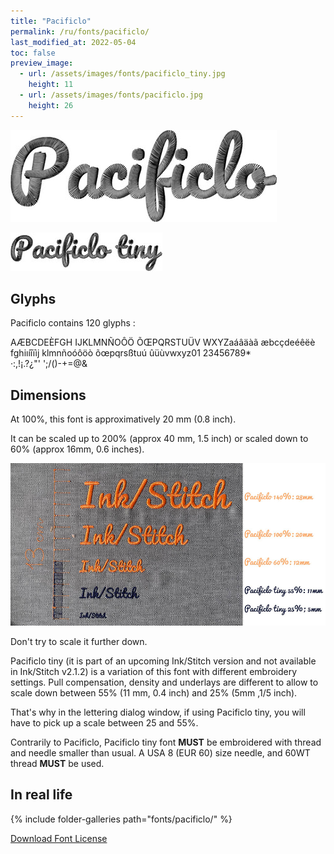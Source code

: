 ```yaml
---
title: "Pacificlo"
permalink: /ru/fonts/pacificlo/
last_modified_at: 2022-05-04
toc: false
preview_image:
  - url: /assets/images/fonts/pacificlo_tiny.jpg
    height: 11
  - url: /assets/images/fonts/pacificlo.jpg
    height: 26
---
```

![Pacificlo](/assets/images/fonts/pacificlo.jpg)

![Pacificlo tiny](/assets/images/fonts/pacificlo_tiny.jpg)
## Glyphs

Pacificlo contains 120 glyphs :

AÆBCDEÈFGH
IJKLMNÑOÔÖ
ÕŒPQRSTUÜV
WXYZaáâäàã
æbcçdeéêëè
fghiıíîïìj
klmnñoóôöò
õœpqrsßtuú
ûüùvwxyz01
23456789*\
·:,!¡.?¿"'
';/()-+=@&

## Dimensions

At 100%, this font is approximatively 20 mm (0.8 inch).

It can be scaled  up to 200% (approx 40 mm, 1.5 inch) or scaled down to 60% (approx  16mm, 0.6 inches).

![Dimensions Pacificlo](/assets/images/fonts/Sizing/pacificlosizing.jpg)

Don't try to scale it further down.

Pacificlo tiny  (it is part of an upcoming Ink/Stitch version and not available in Ink/Stitch v2.1.2) is a variation of this font with different embroidery settings. Pull compensation, density and underlays are different to allow to scale down between 55% (11 mm, 0.4 inch) and 25% (5mm ,1/5 inch). 

That's why in the lettering dialog window, if using Pacificlo tiny, you will have to pick up a scale between 25 and 55%. 

Contrarily to Pacificlo, Pacificlo tiny font **MUST** be embroidered with thread and needle smaller than usual.
A USA 8 (EUR 60) size needle, and 60WT thread **MUST** be used.



## In real life

{% include folder-galleries path="fonts/pacificlo/" %}



[Download Font License](https://github.com/inkstitch/inkstitch/tree/main/fonts/pacificlo/LICENSE)
